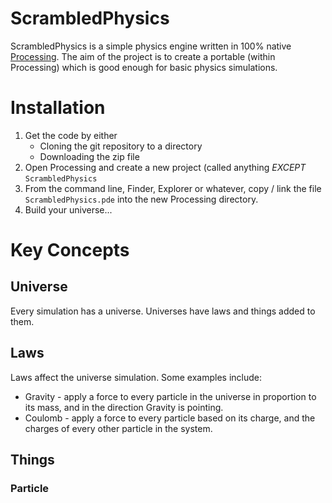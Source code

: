 # ScrambledPhysics

ScrambledPhysics is a simple physics engine written in 100% native [Processing][PROCESSING].
The aim of the project is to create a portable (within Processing) which is good enough for basic physics simulations.

[PROCESSING]: http://processing.org/ "Link to Processing website"

# Installation

1. Get the code by either
   * Cloning the git repository to a directory
   * Downloading the zip file
2. Open Processing and create a new project (called anything
   *EXCEPT* `ScrambledPhysics`
3. From the command line, Finder, Explorer or whatever, copy / link
   the file `ScrambledPhysics.pde` into the new Processing directory.
4. Build your universe...

# Key Concepts

## Universe

Every simulation has a universe. Universes have laws and things added to them.

## Laws

Laws affect the universe simulation. Some examples include:

* Gravity - apply a force to every particle in the universe in proportion
  to its mass, and in the direction Gravity is pointing.
* Coulomb - apply a force to every particle based on its charge, and the
  charges of every other particle in the system.

## Things

### Particle
